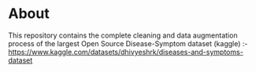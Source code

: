 # About
This repository contains the complete cleaning and data augmentation process of the largest Open Source Disease-Symptom dataset (kaggle) :- https://www.kaggle.com/datasets/dhivyeshrk/diseases-and-symptoms-dataset
